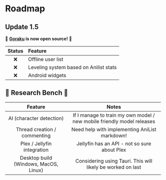 # Roadmap

## Update 1.5
🎉 **[Goraku](https://github.com/SmashinFries/GorakuPlus) is now open source!** 🎉  

| Status | Feature                                |
| :----: | :------------------------------------- |
|   ❌    | Offline user list                      |
|   ❌    | Leveling system based on Anilist stats |
|   ❌    | Android widgets                        |

## 🔬 Research Bench 🧪

|                Feature                |                                 Notes                                  |
| :-----------------------------------: | :--------------------------------------------------------------------: |
|       AI (character detection)        | If I manage to train my own model / new mobile friendly model releases |
|     Thread creation / commenting      |             Need help with implementing AniList markdown!              |
|      Plex / Jellyfin integration      |              Jellyfin has an API - not so sure about Plex              |
| Desktop build (Windows, MacOS, Linux) |      Considering using Tauri. This will likely be worked on last       |